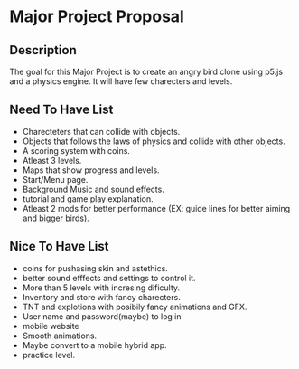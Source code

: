 # Major Project Proposal

## Description
The goal for this Major Project is to create an angry bird clone using p5.js and a physics engine. It will have few charecters and levels.

## Need To Have List
- Charecteters that can collide with objects.
- Objects that  follows the laws of physics and collide with other objects.
- A scoring system with coins.
- Atleast 3 levels.
- Maps that show progress and levels.
- Start/Menu page.
- Background Music and sound effects.
- tutorial and game play explanation.
- Atleast 2 mods for better performance (EX: guide lines for better aiming and bigger birds).

## Nice To Have List 

- coins for pushasing skin and astethics.
- better sound efffects and settings to control it.
- More than 5 levels with incresing dificulty.
- Inventory and store with fancy charecters.
- TNT and explotions with posibily fancy animations and GFX.
- User name and password(maybe) to log in
- mobile website
- Smooth animations.
- Maybe convert to a mobile hybrid app.
- practice level.